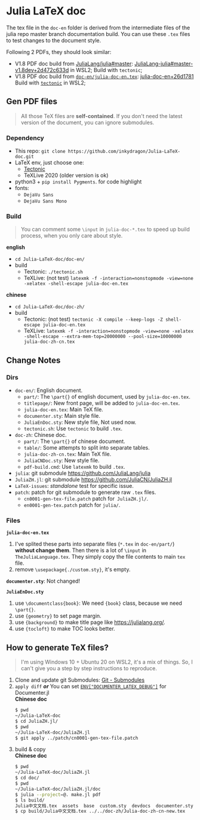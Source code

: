 # Julia LaTeX doc

The tex file in the `doc-en` folder is derived from the intermediate files of the julia repo master branch documentation build.
You can use these `.tex` files to test changes to the document style.

Following 2 PDFs, they should look similar:
+ V1.8 PDF doc build from [JuliaLang/julia#master][julia-2d472c633d]: [JuliaLang-julia#master-v1.8dev+2d472c633d](https://drive.google.com/file/d/1iiubflsSiPYY_AUtpHQWk-3c_XkJ3-Op/view?usp=sharing) in WSL2;
    Build with `tectonic`;
+ V1.8 PDF doc build from [`doc-en/julia-doc-en.tex`][26d1781]: [julia-doc-en+26d1781](https://drive.google.com/file/d/1kEhOXBqIvhdrFn2ex26ghhesDtnUQPMX/view?usp=sharing)
    Build with [`tectonic`](doc-en/tectonic.sh) in WSL2;
<!-- + V1.8 PDF doc build from [`doc-en/julia-doc-en.tex`][26d1781]: [julia-doc-en+26d1781]()
    Build with [`latexmk`](doc-en/pdf.cmd) on Win10; -->


[julia-2d472c633d]: https://github.com/JuliaLang/julia/commit/2d472c633d66e7697dda5aff75d2367b823048b8
[26d1781]: https://github.com/inkydragon/Julia-LaTeX-doc/commit/26d1781c695c7bc4dac4a6fdde9208b87ea49a46



## Gen PDF files

> All those TeX files are **self-contained**.
> If you don't need the latest version of the document, you can ignore submodules.

### Dependency
+ This repo: `git clone https://github.com/inkydragon/Julia-LaTeX-doc.git`
+ LaTeX env, just choose one:
    + [Tectonic](https://tectonic-typesetting.github.io/book/latest/getting-started/install.html)
    + TeXLive 2020 (older version is ok)
+ python3 + `pip install Pygments`.
    for code highlight
+ fonts:
    + `DejaVu Sans`
    + `DejaVu Sans Mono`

### Build

> You can comment some `\input` in `julia-doc-*.tex` to speed up build process, when you only care about style.

**english**
+ `cd Julia-LaTeX-doc/doc-en/`
+ build
    + Tectonic: `./tectonic.sh`
    + TeXLive:  (not test) `latexmk -f -interaction=nonstopmode -view=none -xelatex -shell-escape julia-doc-en.tex`

**chinese**
+ `cd Julia-LaTeX-doc/doc-zh/`
+ build
    + Tectonic: (not test) `tectonic -X compile --keep-logs -Z shell-escape julia-doc-en.tex`
    + TeXLive:  `latexmk -f -interaction=nonstopmode -view=none -xelatex -shell-escape --extra-mem-top=20000000 --pool-size=10000000  julia-doc-zh-cn.tex`


## Change Notes

### Dirs
+ `doc-en/`: English document.
    + `part/`: The `\part{}` of english document, used by `julia-doc-en.tex`.
    + `titlepage/`: New front page, will be added to `julia-doc-en.tex`.
    + `julia-doc-en.tex`: Main TeX file.
    + `documenter.sty`: Main style file.
    + `JuliaEnDoc.sty`: New style file, Not used now.
    + `tectonic.sh`: Use `tectonic` to build `.tex`.
+ `doc-zh`: Chinese doc.
    + `part/`: The `\part{}` of chinese document.
    + `table/`: Some attempts to split into separate tables.
    + `julia-doc-zh-cn.tex`: Main TeX file.
    + `JuliaCNDoc.sty`: New style file.
    + `pdf-build.cmd`: Use `latexmk` to build `.tex`.
+ `julia`: git submodule https://github.com/JuliaLang/julia
+ `JuliaZH.jl`: git submodule https://github.com/JuliaCN/JuliaZH.jl
+ `LaTeX-issues`: *standalone* test for specific issue.
+ `patch`: patch for git submodule to generate raw `.tex` files.
    + `cn0001-gen-tex-file.patch` patch for` JuliaZH.jl/`.
    + `en0001-gen-tex.patch` patch for `julia/`.

### Files

**`julia-doc-en.tex`**
1. I've splited these parts into separate files (`*.tex` in `doc-en/part/`) **without change them**.
    Then there is a lot of `\input` in `TheJuliaLanguage.tex`.
    They simply copy the file contents to main `tex` file.
2. remove `\usepackage{./custom.sty}`, it's empty.

**`documenter.sty`**: Not changed!

**`JuliaEnDoc.sty`**
1. use `\documentclass{book}`: We need `{book}` class, because we need `\part{}`.
2. use `{geometry}` to set page margin.
3. use `{background}` to make title page like https://julialang.org/.
4. use `{tocloft}` to make TOC looks better.


## How to generate TeX files?

> I'm using Windows 10 + Ubuntu 20 on WSL2, it's a mix of things.
> So, I can't give you a step by step instructions to reproduce.

1. Clone and update git Submodules:
    [Git - Submodules](https://git-scm.com/book/en/v2/Git-Tools-Submodules)
2. `apply diff` ***or*** You can set [`ENV["DOCUMENTER_LATEX_DEBUG"]`][debug_env] for Documenter.jl  
    **Chinese doc**
    ```sh
    $ pwd
    ~/Julia-LaTeX-doc
    $ cd JuliaZH.jl/
    $ pwd
    ~/Julia-LaTeX-doc/JuliaZH.jl
    $ git apply ../patch/cn0001-gen-tex-file.patch
    ```

[debug_env]: https://github.com/JuliaDocs/Documenter.jl/blob/02466fa72517424d1313c4d2845b0dccdacb59cb/src/Writers/LaTeXWriter.jl#L144-L151

3. build & copy  
    **Chinese doc**
    ```sh
    $ pwd
    ~/Julia-LaTeX-doc/JuliaZH.jl
    $ cd doc/
    $ pwd
    ~/Julia-LaTeX-doc/JuliaZH.jl/doc
    $ julia --project=@. make.jl pdf
    $ ls build/
    Julia中文文档.tex  assets  base  custom.sty  devdocs  documenter.sty  manual  stdlib
    $ cp build/Julia中文文档.tex ../../doc-zh/Julia-doc-zh-cn-new.tex
    ```
